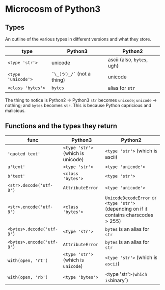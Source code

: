# Microcosm of Python3

## Types

An outline of the various types in different versions and what they store.

type | Python3 | Python2
--- | --- | ---
`<type 'str'>` | unicode | ascii (also, `bytes`, ugh)
`<type 'unicode'>` | `¯\_(ツ)_/¯` (not a thing) | unicode
`<class 'bytes'>` | `bytes` | alias for `str`

The thing to notice is Python2 -> Python3 `str` becomes `unicode`; `unicode`
-> nothing; and `bytes` becomes `str`. This is because Python capricious and
malicious.

## Functions and the types they return

func | Python3 | Python2
--- | --- | ---
`'quoted text'` | `<type 'str'>` (which is unicode) | `<type 'str'>` (which is ascii)
`u'text'` | `<type 'str'>` | `<type 'unicode'>`
`b'text'` | `<class 'bytes'>` | `<type 'str'>`
`<str>.decode('utf-8')` | `AttributeError` | `<type 'unicode'>`
`<str>.encode('utf-8')` | `<class 'bytes'>` | `UnicodeDecodeError` or `<type 'str'>` (depending on if it contains charscodes > 255)
`<bytes>.decode('utf-8')` | `<type 'str'>` | `bytes` is an alias for `str`
`<bytes>.encode('utf-8')` | `AttributeError` | `bytes` is an alias for `str`
`with(open, 'rt')` | `<type 'str'>` (which is `unicode`) | `<type 'str'>` (which is `ascii`)
`with(open, 'rb')` | `<type 'bytes'>` | <type 'str'>` (which is `binary`)
